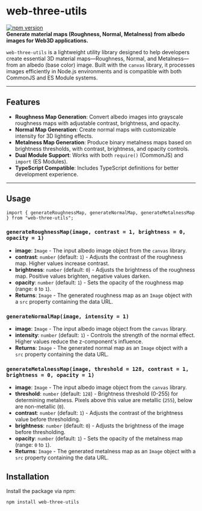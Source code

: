 # web-three-utils

[![npm version](https://badge.fury.io/js/web-three-utils.svg)](https://badge.fury.io/js/web-three-utils)  
**Generate material maps (Roughness, Normal, Metalness) from albedo images for Web3D applications.**

`web-three-utils` is a lightweight utility library designed to help developers create essential 3D material maps—Roughness, Normal, and Metalness—from an albedo (base color) image. Built with the `canvas` library, it processes images efficiently in Node.js environments and is compatible with both CommonJS and ES Module systems.

---

## Features

- **Roughness Map Generation**: Convert albedo images into grayscale roughness maps with adjustable contrast, brightness, and opacity.
- **Normal Map Generation**: Create normal maps with customizable intensity for 3D lighting effects.
- **Metalness Map Generation**: Produce binary metalness maps based on brightness thresholds, with contrast, brightness, and opacity controls.
- **Dual Module Support**: Works with both `require()` (CommonJS) and `import` (ES Modules).
- **TypeScript Compatible**: Includes TypeScript definitions for better development experience.

---
## Usage
~~~
import { generateRoughnessMap, generateNormalMap, generateMetalnessMap } from "web-three-utils";

~~~
### `generateRoughnessMap(image, contrast = 1, brightness = 0, opacity = 1)`

- **image**: `Image` - The input albedo image object from the `canvas` library.
- **contrast**: `number` (default: `1`) - Adjusts the contrast of the roughness map. Higher values increase contrast.
- **brightness**: `number` (default: `0`) - Adjusts the brightness of the roughness map. Positive values brighten, negative values darken.
- **opacity**: `number` (default: `1`) - Sets the opacity of the roughness map (range: `0` to `1`).
- **Returns**: `Image` - The generated roughness map as an `Image` object with a `src` property containing the data URL.

### `generateNormalMap(image, intensity = 1)`

- **image**: `Image` - The input albedo image object from the `canvas` library.
- **intensity**: `number` (default: `1`) - Controls the strength of the normal effect. Higher values reduce the z-component's influence.
- **Returns**: `Image` - The generated normal map as an `Image` object with a `src` property containing the data URL.

### `generateMetalnessMap(image, threshold = 128, contrast = 1, brightness = 0, opacity = 1)`

- **image**: `Image` - The input albedo image object from the `canvas` library.
- **threshold**: `number` (default: `128`) - Brightness threshold (0-255) for determining metalness. Pixels above this value are metallic (`255`), below are non-metallic (`0`).
- **contrast**: `number` (default: `1`) - Adjusts the contrast of the brightness value before thresholding.
- **brightness**: `number` (default: `0`) - Adjusts the brightness of the image before thresholding.
- **opacity**: `number` (default: `1`) - Sets the opacity of the metalness map (range: `0` to `1`).
- **Returns**: `Image` - The generated metalness map as an `Image` object with a `src` property containing the data URL.
## Installation

Install the package via npm:

```bash
npm install web-three-utils
